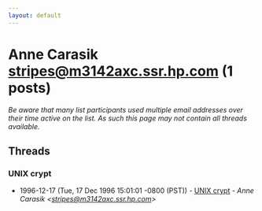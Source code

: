 ```yaml
---
layout: default
---
```


# Anne Carasik <stripes@m3142axc.ssr.hp.com> (1 posts)

_Be aware that many list participants used multiple email addresses over their time active on the list. As such this page may not contain all threads available._

## Threads

### UNIX crypt
+ 1996-12-17 (Tue, 17 Dec 1996 15:01:01 -0800 (PST)) - [UNIX crypt](/archive/1996/12/bb2ffd1268f9580526d8c2bb20f1fc615d7b7f0288a78a5bd0721e52f7bc29b6) - _Anne Carasik \<stripes@m3142axc.ssr.hp.com\>_

